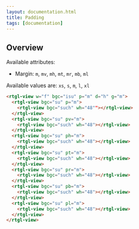```yaml
---
layout: documentation.html
title: Padding
tags: [documentation]
---
```


## Overview

Available attributes:

* Margin: `m`, `mv`, `mh`, `mt`, `mr`, `mb`, `ml`

Available values are: `xs`, `s`, `m`, `l`, `xl`


```html
<rtgl-view w="f" bgc="isu" p="m" d="h" g="m">
  <rtgl-view bgc="su" p="m">
    <rtgl-view bgc="such" wh="48""></rtgl-view>
  </rtgl-view>
  <rtgl-view bgc="su" pv="m">
    <rtgl-view bgc="such" wh="48"></rtgl-view>
  </rtgl-view>
  <rtgl-view bgc="su" ph="m">
    <rtgl-view bgc="such" wh="48"></rtgl-view>
  </rtgl-view>
  <rtgl-view bgc="su" pt="m">
    <rtgl-view bgc="such" wh="48"></rtgl-view>
  </rtgl-view>
  <rtgl-view bgc="su" pr="m">
    <rtgl-view bgc="such" wh="48"></rtgl-view>
  </rtgl-view>
  <rtgl-view bgc="su" pb="m">
    <rtgl-view bgc="such" wh="48"></rtgl-view>
  </rtgl-view>
  <rtgl-view bgc="su" pl="m">
    <rtgl-view bgc="such" wh="48"></rtgl-view>
  </rtgl-view>
</rtgl-view>
```

